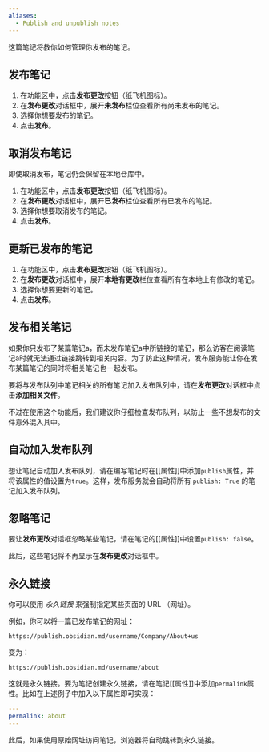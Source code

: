 ```yaml
---
aliases:
  - Publish and unpublish notes
---
```


这篇笔记将教你如何管理你发布的笔记。

## 发布笔记

1. 在功能区中，点击**发布更改**按钮（纸飞机图标）。
2. 在**发布更改**对话框中，展开**未发布**栏位查看所有尚未发布的笔记。
3. 选择你想要发布的笔记。
4. 点击**发布**。

## 取消发布笔记

即使取消发布，笔记仍会保留在本地仓库中。

1. 在功能区中，点击**发布更改**按钮（纸飞机图标）。
2. 在**发布更改**对话框中，展开**已发布**栏位查看所有已发布的笔记。
3. 选择你想要取消发布的笔记。
4. 点击**发布**。

## 更新已发布的笔记

1. 在功能区中，点击**发布更改**按钮（纸飞机图标）。
2. 在**发布更改**对话框中，展开**本地有更改**栏位查看所有在本地上有修改的笔记。
3. 选择你想要更新的笔记。
4. 点击**发布**。

## 发布相关笔记

如果你只发布了某篇笔记a，而未发布笔记a中所链接的笔记，那么访客在阅读笔记a时就无法通过链接跳转到相关内容。为了防止这种情况，发布服务能让你在发布某篇笔记的同时将相关笔记也一起发布。

要将与发布队列中笔记相关的所有笔记加入发布队列中，请在**发布更改**对话框中点击**添加相关文件**。

不过在使用这个功能后，我们建议你仔细检查发布队列，以防止一些不想发布的文件意外混入其中。

## 自动加入发布队列

想让笔记自动加入发布队列，请在编写笔记时在[[属性]]中添加`publish`属性，并将该属性的值设置为`true`。这样，发布服务就会自动将所有 `publish: True` 的笔记加入发布队列。

## 忽略笔记

要让**发布更改**对话框忽略某些笔记，请在笔记的[[属性]]中设置`publish: false`。

此后，这些笔记将不再显示在**发布更改**对话框中。

## 永久链接

你可以使用 _永久链接_ 来强制指定某些页面的 URL （网址）。

例如，你可以将一篇已发布笔记的网址：

```
https://publish.obsidian.md/username/Company/About+us
```

变为：

```
https://publish.obsidian.md/username/about
```

这就是永久链接。要为笔记创建永久链接，请在笔记[[属性]]中添加`permalink`属性。比如在上述例子中加入以下属性即可实现：

```yaml
---
permalink: about
---
```

此后，如果使用原始网址访问笔记，浏览器将自动跳转到永久链接。